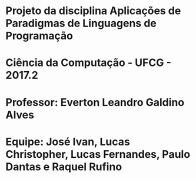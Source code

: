 # Projeto da disciplina Aplicações de Paradigmas de Linguagens de Programação
# Ciência da Computação - UFCG - 2017.2
# Professor: Everton Leandro Galdino Alves 
# Equipe: José Ivan, Lucas Christopher, Lucas Fernandes, Paulo Dantas e Raquel Rufino
